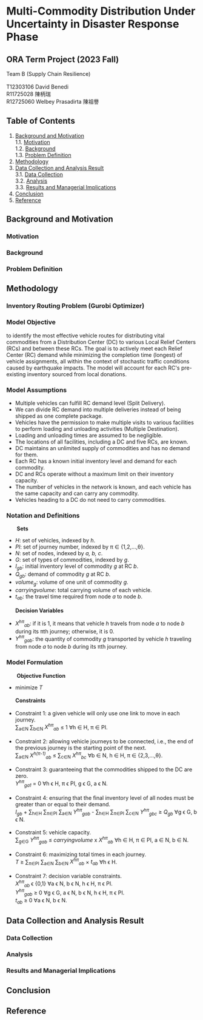 # Multi-Commodity Distribution Under Uncertainty in Disaster Response Phase

## ORA Term Project (2023 Fall)
Team B (Supply Chain Resilience)</br></br>
T12303106 David Benedi </br>
R11725028 陳柄瑞  </br>
R12725060 Welbey Prasadirta 陳祖譽  </br>

## Table of Contents
1. [Background and Motivation](https://github.com/cxap871210/2023_ORA_TeamB?tab=readme-ov-file#table-of-contents) </br>
  1.1. [Motivation](https://github.com/cxap871210/2023_ORA_TeamB?tab=readme-ov-file#motivation) </br> 
  1.2. [Background](https://github.com/cxap871210/2023_ORA_TeamB?tab=readme-ov-file#background) </br>
  1.3. [Problem Definition](https://github.com/cxap871210/2023_ORA_TeamB?tab=readme-ov-file#problem-definition) </br>
2. [Methodology](https://github.com/cxap871210/2023_ORA_TeamB?tab=readme-ov-file#methodology)  
3. [Data Collection and Analysis Result](https://github.com/cxap871210/2023_ORA_TeamB?tab=readme-ov-file#data-collection-and-analysis-result) </br>
  3.1. [Data Collection](https://github.com/cxap871210/2023_ORA_TeamB?tab=readme-ov-file#data-collection) </br>
  3.2. [Analysis](https://github.com/cxap871210/2023_ORA_TeamB?tab=readme-ov-file#analysis)  </br>
  3.3. [Results and Managerial Implications](https://github.com/cxap871210/2023_ORA_TeamB?tab=readme-ov-file#results-and-managerial-implications) </br>
4. [Conclusion](https://github.com/cxap871210/2023_ORA_TeamB?tab=readme-ov-file#conclusion) 
5. [Reference](https://github.com/cxap871210/2023_ORA_TeamB?tab=readme-ov-file#reference)  

## Background and Motivation
### Motivation
### Background
### Problem Definition

## Methodology
### Inventory Routing Problem (Gurobi Optimizer)

### Model Objective 
to identify the most effective vehicle routes for distributing vital commodities from a Distribution Center (DC) to various Local Relief Centers (RCs) and between these RCs. The goal is to actively meet each Relief Center (RC) demand while minimizing the completion time (longest) of vehicle assignments, all within the context of stochastic traffic conditions caused by earthquake impacts. The model will account for each RC's pre-existing inventory sourced from local donations.

### Model Assumptions
-	Multiple vehicles can fulfill RC demand level (Split Delivery).
-	We can divide RC demand into multiple deliveries instead of being shipped as one complete package. 
-	Vehicles have the permission to make multiple visits to various facilities to perform loading and unloading activities (Multiple Destination).
-	Loading and unloading times are assumed to be negligible.
-	The locations of all facilities, including a DC and five RCs, are known.
-	DC maintains an unlimited supply of commodities and has no demand for them.
-	Each RC has a known initial inventory level and demand for each commodity.
-	DC and RCs operate without a maximum limit on their inventory capacity.
-	The number of vehicles in the network is known, and each vehicle has the same capacity and can carry any commodity.
-	Vehicles heading to a DC do not need to carry commodities.

### Notation and Definitions 
&nbsp;&nbsp;&nbsp;&nbsp;&nbsp;&nbsp;&nbsp;**Sets** 
 - _H_: set of vehicles, indexed by _h_.
 - _PI_: set of journey number, indexed by π ∈ {1,2,…,θ}.
 - _N_: set of nodes, indexed by _a, b, c_.
 - _G_: set of types of commodities, indexed by _g_.
 - _I<sub>gb</sub>_: initial inventory level of commodity _g_ at RC _b_.
 - _Q<sub>gb</sub>_: demand of commodity _g_ at RC _b_.
 - _volume<sub>g_</sub>: volume of one unit of commodity _g_.
 - _carryingvolume_: total carrying volume of each vehicle.
 -	_t<sub>ab<sub>_: the travel time required from node _a_ to node _b_. </br></br>
**Decision Variables** </br>
 + _X<sup>hπ</sup><sub>ab</sub>_: if it is 1, it means that vehicle _h_ travels from node _a_ to node _b_ during its πth journey; otherwise, it is 0.
 + _Y<sup>hπ</sup><sub>gab</sub>_: the quantity of commodity _g_ transported by vehicle _h_ traveling from node _a_ to node _b_ during its πth journey.

### Model Formulation
&nbsp;&nbsp;&nbsp;&nbsp;&nbsp;&nbsp;&nbsp;**Objective Function** 
 - minimize _T_ </br></br>
**Constraints** </br></br>
 - Constraint 1: a given vehicle will only use one link to move in each journey. </br>
∑<sub>a∈N</sub> ∑<sub>b∈N</sub> _X<sup>hπ</sup><sub>ab</sub>_ ≤ 1 ∀h ∈ H, π ∈ PI. </br></br>
 - Constraint 2: allowing vehicle journeys to be connected, i.e., the end of the previous journey is the starting point of the next. </br>
∑<sub>a∈N</sub> _X<sup>h(π-1)</sup><sub>ab</sub>_ ≤ ∑<sub>c∈N</sub> _X<sup>hπ</sup><sub>bc</sub>_ ∀b ∈ N, h ∈ H, π ∈ {2,3,…,θ}. </br></br>
 - Constraint 3: guaranteeing that the commodities shipped to the DC are zero. </br>
_Y<sup>hπ</sup><sub>ga1</sub>_ = 0 ∀h ϵ H, π ϵ PI, g ϵ G, a ϵ N. </br></br>
 - Constraint 4: ensuring that the final inventory level of all nodes must be greater than or equal to their demand. </br>
_I<sub>gb</sub>_ + ∑<sub>h∈H</sub> ∑<sub>π∈PI</sub> ∑<sub>a∈N</sub> _Y<sup>hπ</sup><sub>gab</sub>_ - ∑<sub>h∈H</sub> ∑<sub>π∈PI</sub> ∑<sub>c∈N</sub> _Y<sup>hπ</sup><sub>gbc</sub>_ ≥ _Q<sub>gb</sub>_ ∀g ϵ G, b ϵ N. </br></br>
 - Constraint 5: vehicle capacity. </br>
∑<sub>g∈G</sub> _Y<sup>hπ</sup><sub>gab</sub>_ ≤ _carryingvolume_ x _X<sup>hπ</sup><sub>ab</sub>_ ∀h ∈ H, π ∈ PI, a ∈ N, b ∈ N. </br></br>
 - Constraint 6: maximizing total times in each journey. </br>
_T_ ≥  ∑<sub>π∈PI</sub> ∑<sub>a∈N</sub> ∑<sub>b∈N</sub> _X<sup>hπ</sup><sub>ab</sub>_ × _t<sub>ab<sub>_ ∀h ϵ H. </br></br>
 - Constraint 7: decision variable constraints. </br>
_X<sup>hπ</sup><sub>ab</sub>_ ϵ {0,1} ∀a ϵ N, b ϵ N, h ϵ H, π ϵ PI. </br> 
_Y<sup>hπ</sup><sub>gab</sub>_ ≥ 0 ∀g ϵ G, a ϵ N, b ϵ N, h ϵ H, π ϵ PI. </br> 
_t<sub>ab<sub>_ ≥ 0 ∀a ϵ N, b ϵ N. </br>


## Data Collection and Analysis Result
### Data Collection
### Analysis
### Results and Managerial Implications

## Conclusion
## Reference
